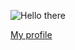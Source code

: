 ![Hello there](https://octodex.github.com/images/yaktocat.png)

[My profile](https://github.com/S-S-Saumya)
